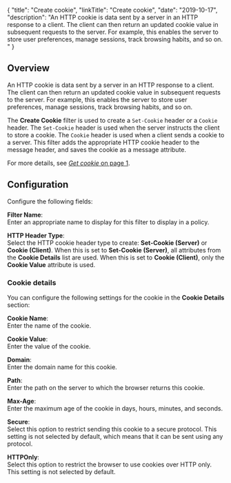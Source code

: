 {
"title": "Create cookie",
"linkTitle": "Create cookie",
"date": "2019-10-17",
"description": "An HTTP cookie is data sent by a server in an HTTP response to a client. The client can then return an updated cookie value in subsequent requests to the server. For example, this enables the server to store user preferences, manage sessions, track browsing habits, and so on. "
}
﻿
<div id="p_conversion_create_cookie_overview">

Overview
--------

An HTTP cookie is data sent by a server in an HTTP response to a client. The client can then return an updated cookie value in subsequent requests to the server. For example, this enables the server to store user preferences, manage sessions, track browsing habits, and so on.

The **Create Cookie**
filter is used to create a `Set-Cookie`
header or a `Cookie`
header. The `Set-Cookie`
header is used when the server instructs the client to store a cookie. The `Cookie`
header is used when a client sends a cookie to a server. This filter adds the appropriate HTTP cookie header to the message header, and saves the cookie as a message attribute.

For more details, see [*Get cookie* on page 1](attributes_get_cookie.htm).

</div>

<div id="p_conversion_create_cookie_config">

Configuration
-------------

Configure the following fields:

**Filter Name**:\
Enter an appropriate name to display for this filter to display in a policy.

**HTTP Header Type**:\
Select the HTTP cookie header type to create: **Set-Cookie (Server)**
or **Cookie (Client)**. When this is set to **Set-Cookie (Server)**, all attributes from the **Cookie Details**
list are used. When this is set to **Cookie (Client)**, only the **Cookie Value**
attribute is used.

<div>

### Cookie details

You can configure the following settings for the cookie in the **Cookie Details**
section:

**Cookie Name**:\
Enter the name of the cookie.

**Cookie Value**:\
Enter the value of the cookie.

**Domain**:\
Enter the domain name for this cookie.

**Path**:\
Enter the path on the server to which the browser returns this cookie.

**Max-Age**:\
Enter the maximum age of the cookie in days, hours, minutes, and seconds.

**Secure**:\
Select this option to restrict sending this cookie to a secure protocol. This setting is not selected by default, which means that it can be sent using any protocol.

**HTTPOnly**:\
Select this option to restrict the browser to use cookies over HTTP only. This setting is not selected by default.

</div>

</div>
